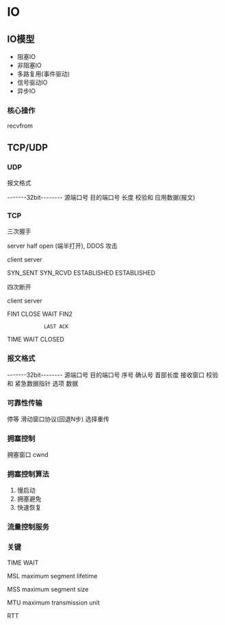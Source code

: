 # IO

## IO模型

* 阻塞IO
* 非阻塞IO
* 多路复用(事件驱动)
* 信号驱动IO
* 异步IO

### 核心操作

recvfrom

## TCP/UDP

### UDP

报文格式

-------32bit--------
源端口号    目的端口号
长度        校验和
应用数据(报文)

### TCP

三次握手

server  half open (端半打开), DDOS 攻击

client          server

SYN_SENT
                SYN_RCVD
ESTABLISHED
                ESTABLISHED

四次断开

client          server

FIN1
                CLOSE WAIT
FIN2

                LAST ACK
TIME WAIT
                CLOSED

### 报文格式

-------32bit--------
源端口号    目的端口号
序号
确认号
首部长度    接收窗口
校验和      紧急数据指针
选项
数据

### 可靠性传输

停等
滑动窗口协议(回退N步)
选择重传

### 拥塞控制

拥塞窗口 cwnd

### 拥塞控制算法

1. 慢启动
2. 拥塞避免
3. 快速恢复

### 流量控制服务

### 关键

TIME WAIT

MSL maximum segment lifetime

MSS maximum segment size

MTU maximum transmission unit

RTT
